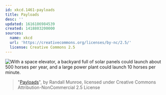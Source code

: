 ```yaml
---
id: xkcd.1461-payloads
title: Payloads
desc: ''
updated: 1616186984539
created: 1418803200000
sources:
  name: xkcd
  url: 'https://creativecommons.org/licenses/by-nc/2.5/'
  license: Creative Commons 2.5
---
```

![With a space elevator, a backyard full of solar panels could launch about 500 horses per year, and a large power plant could launch 10 horses per minute.](https://imgs.xkcd.com/comics/payloads.png)
> "[Payloads](https://xkcd.com/1461/)", by Randall Munroe, licensed under Creative Commons Attribution-NonCommercial 2.5 License
